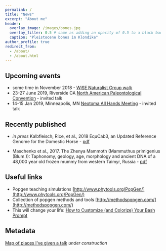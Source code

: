 ```yaml
---
permalink: /
title: "News"
excerpt: "About me"
header:
  overlay_image: /images/bones.jpg
  overlay_filter: 0.5 # same as adding an opacity of 0.5 to a black background
  caption: "Pleistocene bones in Klondike"
author_profile: true
redirect_from: 
  - /about/
  - /about.html
---
```


Upcoming events
------
* some time in November 2018 - [WiSE Naturalist Group walk](http://wiseucsc.wixsite.com/wise/wise-naturalists)
* 23-27 June 2019, Riverside CA [North American Paleontological Convention](https://napc2019.ucr.edu/) - invited talk
* 14-15 Jan 2019, Minneapolis, MN [Neotoma All Hands Meeting](https://www.neotomadb.org/) - invited talk

Recently published
------
* *in press* Kalbfleisch, Rice, et al., 2018 EquCab3, an Updated Reference Genome for the Domestic Horse - [pdf](https://www.biorxiv.org/content/biorxiv/early/2018/04/25/306928.full.pdf)

* Maschenko et al., 2017. The Zhenya Mammoth (Mammuthus primigenius (Blum.)): Taphonomy, geology, age, morphology and ancient DNA of a 48,000 year old frozen mummy from western Taimyr, Russia - [pdf](https://www.sciencedirect.com/sdfe/pdf/download/read/noindex/pii/S1040618216302105/1-s2.0-S1040618216302105-main.pdf)

Useful links
------
- Popgen teaching simulations [http://www.phytools.org/PopGen/](http://www.phytools.org/PopGen/)
- Collection of popgen methods and tools [http://methodspopgen.com/](http://methodspopgen.com/)
- This will change your life: [How to Customize (and Colorize) Your Bash Prompt](https://www.howtogeek.com/307701/how-to-customize-and-colorize-your-bash-prompt/)

Metadata
------
[Map of places I've given a talk](https://avershinina.github.io/talkmap.html) *under construction*
